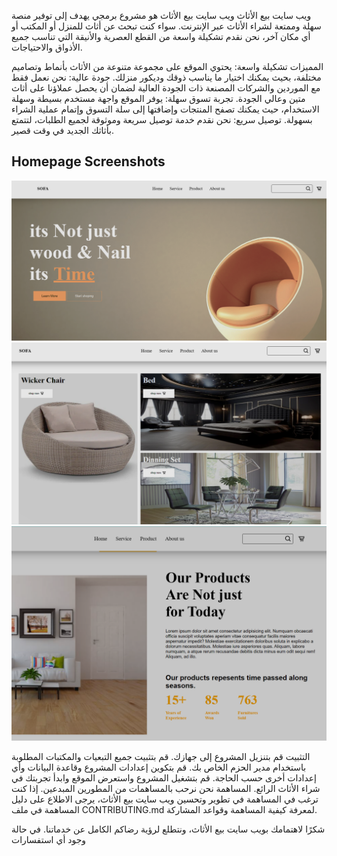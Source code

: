 ويب سايت بيع الأثاث
ويب سايت بيع الأثاث هو مشروع برمجي يهدف إلى توفير منصة سهلة وممتعة لشراء الأثاث عبر الإنترنت. سواء كنت تبحث عن أثاث للمنزل أو المكتب أو أي مكان آخر، نحن نقدم تشكيلة واسعة من القطع العصرية والأنيقة التي تناسب جميع الأذواق والاحتياجات.

المميزات
تشكيلة واسعة: يحتوي الموقع على مجموعة متنوعة من الأثاث بأنماط وتصاميم مختلفة، بحيث يمكنك اختيار ما يناسب ذوقك وديكور منزلك.
جودة عالية: نحن نعمل فقط مع الموردين والشركات المصنعة ذات الجودة العالية لضمان أن يحصل عملاؤنا على أثاث متين وعالي الجودة.
تجربة تسوق سهلة: يوفر الموقع واجهة مستخدم بسيطة وسهلة الاستخدام، حيث يمكنك تصفح المنتجات وإضافتها إلى سلة التسوق وإتمام عملية الشراء بسهولة.
توصيل سريع: نحن نقدم خدمة توصيل سريعة وموثوقة لجميع الطلبات، لتتمتع بأثاثك الجديد في وقت قصير.
<h2>Homepage Screenshots</h2>
    
![Homepage Screenshot 1](mainpage.png)
![Homepage Screenshot 2](main2.png)
![Homepage Screenshot 3](main3.png)



التثبيت
قم بتنزيل المشروع إلى جهازك.
قم بتثبيت جميع التبعيات والمكتبات المطلوبة باستخدام مدير الحزم الخاص بك.
قم بتكوين إعدادات المشروع وقاعدة البيانات وأي إعدادات أخرى حسب الحاجة.
قم بتشغيل المشروع واستعرض الموقع وابدأ تجربتك في شراء الأثاث الرائع.
المساهمة
نحن نرحب بالمساهمات من المطورين المبدعين. إذا كنت ترغب في المساهمة في تطوير وتحسين ويب سايت بيع الأثاث، يرجى الاطلاع على دليل المساهمة في ملف CONTRIBUTING.md لمعرفة كيفية المساهمة وقواعد المشاركة.

شكرًا لاهتمامك بويب سايت بيع الأثاث، ونتطلع لرؤية رضاكم الكامل عن خدماتنا. في حالة وجود أي استفسارات

